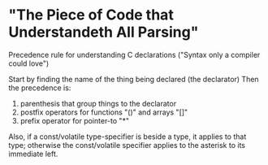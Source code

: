 "The Piece of Code that Understandeth All Parsing"
==================================================
 
Precedence rule for understanding C declarations
("Syntax only a compiler could love")

Start by finding the name of the thing being declared (the declarator)
Then the precedence is:
  1. parenthesis that group things to the declarator
  2. postfix operators for functions "()" and arrays "[]"
  3. prefix operator for pointer-to "*"
 
Also, if a const/volatile type-specifier is beside a type, it applies to that
type; otherwise the const/volatile specifier applies to the asterisk to its immediate left.

